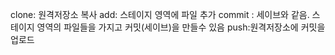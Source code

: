 clone: 원격저장소 복사
add: 스테이지 영역에 파일 추가
commit : 세이브와 같음. 스테이지 영역의 파일들을 가지고 커밋(세이브)을 만들수 있음
push:원격저장소에 커밋을 업로드
